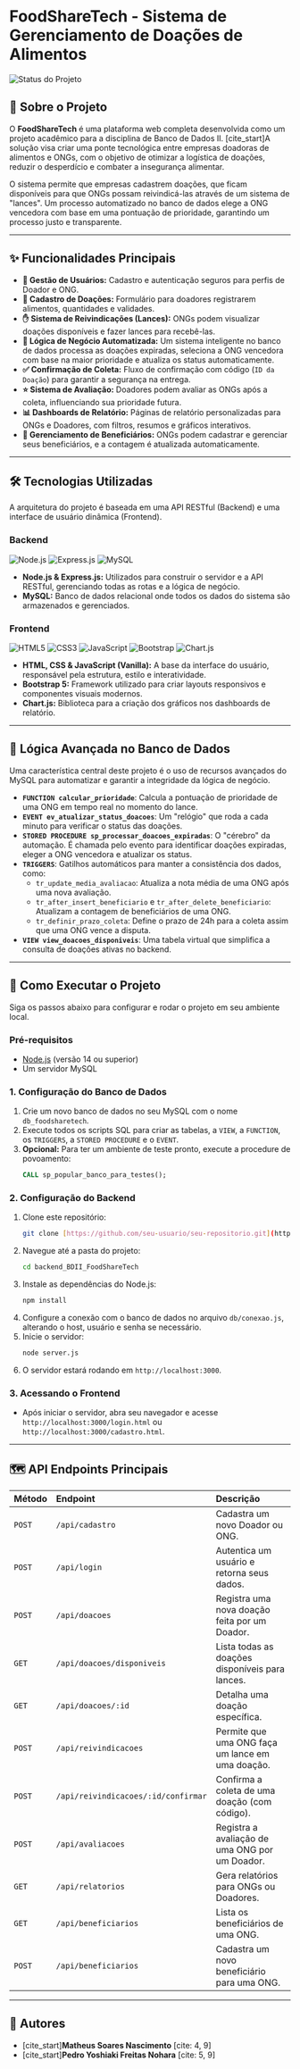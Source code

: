 #  FoodShareTech - Sistema de Gerenciamento de Doações de Alimentos

![Status do Projeto](https://img.shields.io/badge/status-conclu%C3%ADdo-brightgreen)

## 📄 Sobre o Projeto

O **FoodShareTech** é uma plataforma web completa desenvolvida como um projeto acadêmico para a disciplina de Banco de Dados II. [cite_start]A solução visa criar uma ponte tecnológica entre empresas doadoras de alimentos e ONGs, com o objetivo de otimizar a logística de doações, reduzir o desperdício e combater a insegurança alimentar.

O sistema permite que empresas cadastrem doações, que ficam disponíveis para que ONGs possam reivindicá-las através de um sistema de "lances". Um processo automatizado no banco de dados elege a ONG vencedora com base em uma pontuação de prioridade, garantindo um processo justo e transparente.

---

## ✨ Funcionalidades Principais

* **👤 Gestão de Usuários:** Cadastro e autenticação seguros para perfis de Doador e ONG.
* **🎁 Cadastro de Doações:** Formulário para doadores registrarem alimentos, quantidades e validades.
* **✋ Sistema de Reivindicações (Lances):** ONGs podem visualizar doações disponíveis e fazer lances para recebê-las.
* **🤖 Lógica de Negócio Automatizada:** Um sistema inteligente no banco de dados processa as doações expiradas, seleciona a ONG vencedora com base na maior prioridade e atualiza os status automaticamente.
* **✅ Confirmação de Coleta:** Fluxo de confirmação com código (`ID da Doação`) para garantir a segurança na entrega.
* **⭐ Sistema de Avaliação:** Doadores podem avaliar as ONGs após a coleta, influenciando sua prioridade futura.
* **📊 Dashboards de Relatório:** Páginas de relatório personalizadas para ONGs e Doadores, com filtros, resumos e gráficos interativos.
* **👥 Gerenciamento de Beneficiários:** ONGs podem cadastrar e gerenciar seus beneficiários, e a contagem é atualizada automaticamente.

---

## 🛠️ Tecnologias Utilizadas

A arquitetura do projeto é baseada em uma API RESTful (Backend) e uma interface de usuário dinâmica (Frontend).

### **Backend**
![Node.js](https://img.shields.io/badge/Node.js-339933?style=for-the-badge&logo=node.js&logoColor=white)
![Express.js](https://img.shields.io/badge/Express.js-000000?style=for-the-badge&logo=express&logoColor=white)
![MySQL](https://img.shields.io/badge/MySQL-4479A1?style=for-the-badge&logo=mysql&logoColor=white)

* **Node.js & Express.js:** Utilizados para construir o servidor e a API RESTful, gerenciando todas as rotas e a lógica de negócio.
* **MySQL:** Banco de dados relacional onde todos os dados do sistema são armazenados e gerenciados.

### **Frontend**
![HTML5](https://img.shields.io/badge/HTML5-E34F26?style=for-the-badge&logo=html5&logoColor=white)
![CSS3](https://img.shields.io/badge/CSS3-1572B6?style=for-the-badge&logo=css3&logoColor=white)
![JavaScript](https://img.shields.io/badge/JavaScript-F7DF1E?style=for-the-badge&logo=javascript&logoColor=black)
![Bootstrap](https://img.shields.io/badge/Bootstrap-7952B3?style=for-the-badge&logo=bootstrap&logoColor=white)
![Chart.js](https://img.shields.io/badge/Chart.js-FF6384?style=for-the-badge&logo=chart.js&logoColor=white)

* **HTML, CSS & JavaScript (Vanilla):** A base da interface do usuário, responsável pela estrutura, estilo e interatividade.
* **Bootstrap 5:** Framework utilizado para criar layouts responsivos e componentes visuais modernos.
* **Chart.js:** Biblioteca para a criação dos gráficos nos dashboards de relatório.

---

## 🧠 Lógica Avançada no Banco de Dados

Uma característica central deste projeto é o uso de recursos avançados do MySQL para automatizar e garantir a integridade da lógica de negócio.

* **`FUNCTION calcular_prioridade`**: Calcula a pontuação de prioridade de uma ONG em tempo real no momento do lance.
* **`EVENT ev_atualizar_status_doacoes`**: Um "relógio" que roda a cada minuto para verificar o status das doações.
* **`STORED PROCEDURE sp_processar_doacoes_expiradas`**: O "cérebro" da automação. É chamada pelo evento para identificar doações expiradas, eleger a ONG vencedora e atualizar os status.
* **`TRIGGERS`**: Gatilhos automáticos para manter a consistência dos dados, como:
    * `tr_update_media_avaliacao`: Atualiza a nota média de uma ONG após uma nova avaliação.
    * `tr_after_insert_beneficiario` e `tr_after_delete_beneficiario`: Atualizam a contagem de beneficiários de uma ONG.
    * `tr_definir_prazo_coleta`: Define o prazo de 24h para a coleta assim que uma ONG vence a disputa.
* **`VIEW view_doacoes_disponiveis`**: Uma tabela virtual que simplifica a consulta de doações ativas no backend.

---

## 🚀 Como Executar o Projeto

Siga os passos abaixo para configurar e rodar o projeto em seu ambiente local.

### **Pré-requisitos**
* [Node.js](https://nodejs.org/en/) (versão 14 ou superior)
* Um servidor MySQL

### **1. Configuração do Banco de Dados**
1.  Crie um novo banco de dados no seu MySQL com o nome `db_foodsharetech`.
2.  Execute todos os scripts SQL para criar as tabelas, a `VIEW`, a `FUNCTION`, os `TRIGGERS`, a `STORED PROCEDURE` e o `EVENT`.
3.  **Opcional:** Para ter um ambiente de teste pronto, execute a procedure de povoamento:
    ```sql
    CALL sp_popular_banco_para_testes();
    ```

### **2. Configuração do Backend**
1.  Clone este repositório:
    ```bash
    git clone [https://github.com/seu-usuario/seu-repositorio.git](https://github.com/seu-usuario/seu-repositorio.git)
    ```
2.  Navegue até a pasta do projeto:
    ```bash
    cd backend_BDII_FoodShareTech
    ```
3.  Instale as dependências do Node.js:
    ```bash
    npm install
    ```
4.  Configure a conexão com o banco de dados no arquivo `db/conexao.js`, alterando o host, usuário e senha se necessário.
5.  Inicie o servidor:
    ```bash
    node server.js
    ```
6.  O servidor estará rodando em `http://localhost:3000`.

### **3. Acessando o Frontend**
* Após iniciar o servidor, abra seu navegador e acesse `http://localhost:3000/login.html` ou `http://localhost:3000/cadastro.html`.

---

## 🗺️ API Endpoints Principais

| Método | Endpoint                             | Descrição                                         |
| :----- | :----------------------------------- | :------------------------------------------------ |
| `POST` | `/api/cadastro`                      | Cadastra um novo Doador ou ONG.                   |
| `POST` | `/api/login`                         | Autentica um usuário e retorna seus dados.        |
| `POST` | `/api/doacoes`                       | Registra uma nova doação feita por um Doador.     |
| `GET`  | `/api/doacoes/disponiveis`           | Lista todas as doações disponíveis para lances.   |
| `GET`  | `/api/doacoes/:id`                   | Detalha uma doação específica.                    |
| `POST` | `/api/reivindicacoes`                | Permite que uma ONG faça um lance em uma doação.    |
| `POST` | `/api/reivindicacoes/:id/confirmar`  | Confirma a coleta de uma doação (com código).     |
| `POST` | `/api/avaliacoes`                    | Registra a avaliação de uma ONG por um Doador.    |
| `GET`  | `/api/relatorios`                    | Gera relatórios para ONGs ou Doadores.            |
| `GET`  | `/api/beneficiarios`                 | Lista os beneficiários de uma ONG.                |
| `POST` | `/api/beneficiarios`                 | Cadastra um novo beneficiário para uma ONG.       |

---

## 👥 Autores

* [cite_start]**Matheus Soares Nascimento** [cite: 4, 9]
* [cite_start]**Pedro Yoshiaki Freitas Nohara** [cite: 5, 9]
